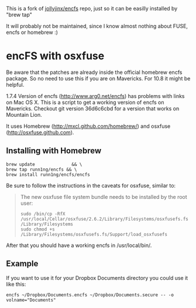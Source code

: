 This is a fork of [jollyjinx/encfs](https://github.com/jollyjinx/encfs.macosx) repo, just so it can be easilly installed by "brew tap"

It will probably not be maintained, since I know almost nothing about FUSE, encfs or homebrew :)

encFS with osxfuse
==================

Be aware that the patches are already inside the official homebrew encfs package. So no need to use this if you are on Mavericks. For 10.8 it might be helpful.

1.7.4 Version of encfs (http://www.arg0.net/encfs) has problems with links on Mac OS X. This is a script to get a working version of encfs on Mavericks. Checkout git version 36d6c6cbd for a version that works on Mountain Lion.

It uses Homebrew (http://mxcl.github.com/homebrew/) and osxfuse (http://osxfuse.github.com).

Installing with Homebrew
------------------------

    brew update              && \
    brew tap runn1ng/encfs && \
    brew install runn1ng/encfs/encfs

Be sure to follow the instructions in the caveats for osxfuse, similar to:

> The new osxfuse file system bundle needs to be installed by the root user:
>
>     sudo /bin/cp -RfX /usr/local/Cellar/osxfuse/2.6.2/Library/Filesystems/osxfusefs.fs /Library/Filesystems
>     sudo chmod +s /Library/Filesystems/osxfusefs.fs/Support/load_osxfusefs

After that you should have a working encfs in /usr/local/bin/.

Example
-------

If you want to use it for your Dropbox Documents directory you could use it like this:

    encfs ~/Dropbox/Documents.encfs ~/Dropbox/Documents.secure -- -o volname="Documents"
